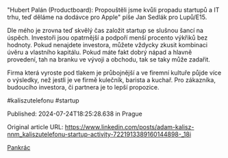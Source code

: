 "Hubert Palán (Productboard): Propouštěli jsme kvůli propadu startupů a IT trhu, teď děláme na dodávce pro Apple" píše Jan Sedlák pro Lupů/E15.

Dle mého je zrovna teď skvělý čas založit startup se slušnou šancí na úspěch. Investoři jsou opatrnější a podpoří menší procento výkřiků bez hodnoty. Pokud nenajdete investora, můžete vždycky zkusit kombinaci úvěru a vlastního kapitálu. Pokud máte fakt dobrý nápad a hlavně provedení, tah na branku ve vývoji a obchodu, tak se taky může zadařit.

Firma která vyroste pod tlakem je průbojnější a ve firemní kultuře půjde více o výsledky, než jestli je ve firmě kulečník, barista a kuchař. Pro zákazníka, budoucího investora, či partnera je to lepší propozice.

#kaliszutelefonu #startup


Published: 2024-07-24T18:25:28.638 in Prague

Original article URL: https://www.linkedin.com/posts/adam-kalisz-nnm_kaliszutelefonu-startup-activity-7221913389160144898-_18i

[Pankrác](./media/pankrac.jpeg)